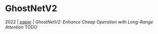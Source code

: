 # GhostNetV2
2022 | [paper](https://arxiv.org/pdf/2211.12905) | _GhostNetV2: Enhance Cheap Operation with Long-Range Attention_
TODO